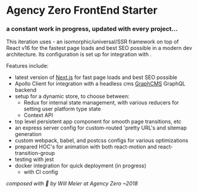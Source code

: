# Agency Zero FrontEnd Starter

### a constant work in progress, updated with every project...

This iteration uses  - an isomorphic/universal/SSR framework on top of React v16 for the fastest page loads and best SEO possible in a modern dev architecture. Its configuration is set up for integration with .

Features include:
- latest version of [Next.js](https://github.com/zeit/next.js) for fast page loads and best SEO possible
- Apollo Client for integration with a headless cms [GraphCMS](https://graphcms.com/) GraphQL backend
- setup for a dynamic store, to choose between:
  - Redux for internal state management, with various reducers for setting user platform type state
  - Context API
- top level persistent app component for smooth page transitions, etc
- an express server config for custom-routed 'pretty URL's and sitemap generation
- custom webpack, babel, and postcss configs for various optimizations
- prepared HOC's for animation with both react-motion and react-transition-group
- testing with jest
- docker integration for quick deployment (in progress)
  - with CI config


*composed with 🖤 by Will Meier at Agency Zero ~2018*


